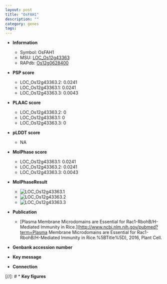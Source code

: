 ```yaml
---
layout: post
title: "OsFAH1"
description: ""
category: genes
tags: 
---
```


* **Information**  
    + Symbol: OsFAH1  
    + MSU: [LOC_Os12g43363](http://rice.plantbiology.msu.edu/cgi-bin/ORF_infopage.cgi?orf=LOC_Os12g43363)  
    + RAPdb: [Os12g0628400](http://rapdb.dna.affrc.go.jp/viewer/gbrowse_details/irgsp1?name=Os12g0628400)  

* **PSP score**  
    + LOC_Os12g43363.2: 0.0241 
    + LOC_Os12g43363.1: 0.0241 
    + LOC_Os12g43363.3: 0.0043 

* **PLAAC score**  
    + LOC_Os12g43363.2: 0 
    + LOC_Os12g43363.1: 0 
    + LOC_Os12g43363.3: 0 

* **pLDDT score**
    + NA


* **MolPhase score**
    + LOC_Os12g43363.1: 0.0241
    + LOC_Os12g43363.2: 0.0241
    + LOC_Os12g43363.3: 0.0043

* **MolPhaseResult**
    + ![LOC_Os12g43363.1](https://ricepsp.github.io/pictures/LOC_Os12g/LOC_Os12g43363.1.png)
    + ![LOC_Os12g43363.2](https://ricepsp.github.io/pictures/LOC_Os12g/LOC_Os12g43363.2.png)
    + ![LOC_Os12g43363.3](https://ricepsp.github.io/pictures/LOC_Os12g/LOC_Os12g43363.3.png)

* **Publication**  
    + [Plasma Membrane Microdomains are Essential for Rac1-RbohB/H-Mediated Immunity in Rice.](http://www.ncbi.nlm.nih.gov/pubmed?term=Plasma Membrane Microdomains are Essential for Rac1-RbohB/H-Mediated Immunity in Rice.%5BTitle%5D), 2016, Plant Cell.

* **Genbank accession number**  

* **Key message**  

* **Connection**  

[//]: # * **Key figures**  


